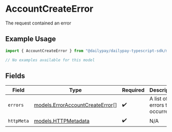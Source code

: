 # AccountCreateError

The request contained an error

## Example Usage

```typescript
import { AccountCreateError } from "@dailypay/dailypay-typescript-sdk/models/errors";

// No examples available for this model
```

## Fields

| Field                                                                       | Type                                                                        | Required                                                                    | Description                                                                 |
| --------------------------------------------------------------------------- | --------------------------------------------------------------------------- | --------------------------------------------------------------------------- | --------------------------------------------------------------------------- |
| `errors`                                                                    | [models.ErrorAccountCreateError](../../models/erroraccountcreateerror.md)[] | :heavy_check_mark:                                                          | A list of errors that occurred.                                             |
| `httpMeta`                                                                  | [models.HTTPMetadata](../../models/httpmetadata.md)                         | :heavy_check_mark:                                                          | N/A                                                                         |